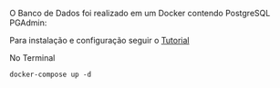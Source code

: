 
O Banco de Dados foi realizado em um Docker contendo PostgreSQL PGAdmin:

Para instalação e configuração seguir o [Tutorial](https://renatogroffe.medium.com/postgresql-pgadmin-4-docker-compose-montando-rapidamente-um-ambiente-para-uso-55a2ab230b89)


No Terminal
```
docker-compose up -d

```

